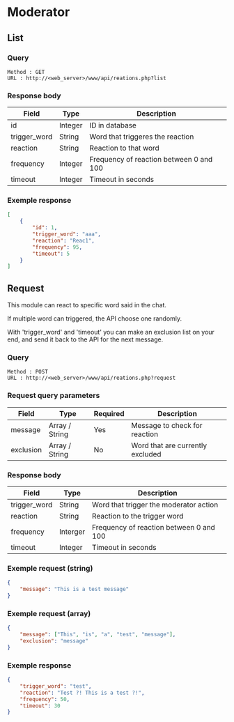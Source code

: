 # Moderator

## List

### Query 
```
Method : GET
URL : http://<web_server>/www/api/reations.php?list
```

### Response body
Field | Type | Description
---|---|---
id | Integer | ID in database
trigger_word | String | Word that triggeres the reaction
reaction | String | Reaction to that word
frequency | Integer | Frequency of reaction between 0 and 100
timeout | Integer | Timeout in seconds 

### Exemple response
```json
[
    {
        "id": 1,
        "trigger_word": "aaa",
        "reaction": "Reac1",
        "frequency": 95,
        "timeout": 5
    }
]
```

## Request

This module can react to specific word said in the chat.

If multiple word can triggered, the API choose one randomly.

With 'trigger_word' and 'timeout' you can make an exclusion list on your end, and send it back to the API for the next message.

### Query 
```
Method : POST
URL : http://<web_server>/www/api/reations.php?request
```
### Request query parameters
Field | Type | Required | Description
---|---|---|---
message | Array / String | Yes | Message to check for reaction
exclusion | Array / String | No | Word that are currently excluded

### Response body
Field | Type | Description
---|---|---
trigger_word | String | Word that trigger the moderator action
reaction | String | Reaction to the trigger word
frequency | Interger | Frequency of reaction between 0 and 100
timeout | Integer | Timeout in seconds

### Exemple request (string)
```json
{
    "message": "This is a test message"
}
```

### Exemple request (array)
```json
{
    "message": ["This", "is", "a", "test", "message"],
    "exclusion": "message"
}
```

### Exemple response
```json
{
    "trigger_word": "test",
    "reaction": "Test ?! This is a test ?!",
    "frequency": 50,
    "timeout": 30
}
```
